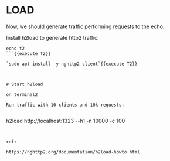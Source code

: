 # LOAD
Now, we should generate traffic performing requests to the echo.

Install h2load to generate http2 traffic:

```
echo t2
```{{execute T2}}

`sudo apt install -y nghttp2-client`{{execute T2}}



# Start h2load

on terminal2

Run traffic with 10 clients and 10k requests:


```
h2load http://localhost:1323  --h1 -n 10000 -c 100
```{{execute T2}}


ref:

https://nghttp2.org/documentation/h2load-howto.html


